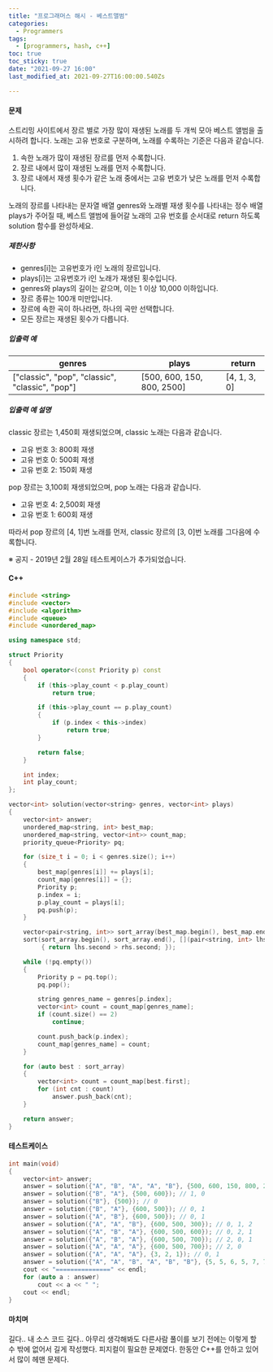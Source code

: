 ```yaml
---
title: "프로그래머스 해시 - 베스트앨범"
categories:
  - Programmers
tags:
  - [programmers, hash, c++]
toc: true
toc_sticky: true
date: "2021-09-27 16:00"
last_modified_at: 2021-09-27T16:00:00.540Zs

---
```


#### 문제

스트리밍 사이트에서 장르 별로 가장 많이 재생된 노래를 두 개씩 모아 베스트 앨범을 출시하려 합니다. 노래는 고유 번호로 구분하며, 노래를 수록하는 기준은 다음과 같습니다.

1. 속한 노래가 많이 재생된 장르를 먼저 수록합니다.
2. 장르 내에서 많이 재생된 노래를 먼저 수록합니다.
3. 장르 내에서 재생 횟수가 같은 노래 중에서는 고유 번호가 낮은 노래를 먼저 수록합니다.

노래의 장르를 나타내는 문자열 배열 genres와 노래별 재생 횟수를 나타내는 정수 배열 plays가 주어질 때, 베스트 앨범에 들어갈 노래의 고유 번호를 순서대로 return 하도록 solution 함수를 완성하세요.

##### 제한사항

- genres[i]는 고유번호가 i인 노래의 장르입니다.
- plays[i]는 고유번호가 i인 노래가 재생된 횟수입니다.
- genres와 plays의 길이는 같으며, 이는 1 이상 10,000 이하입니다.
- 장르 종류는 100개 미만입니다.
- 장르에 속한 곡이 하나라면, 하나의 곡만 선택합니다.
- 모든 장르는 재생된 횟수가 다릅니다.

##### 입출력 예

| genres                                          | plays                      | return       |
| ----------------------------------------------- | -------------------------- | ------------ |
| ["classic", "pop", "classic", "classic", "pop"] | [500, 600, 150, 800, 2500] | [4, 1, 3, 0] |

##### 입출력 예 설명

classic 장르는 1,450회 재생되었으며, classic 노래는 다음과 같습니다.

- 고유 번호 3: 800회 재생
- 고유 번호 0: 500회 재생
- 고유 번호 2: 150회 재생

pop 장르는 3,100회 재생되었으며, pop 노래는 다음과 같습니다.

- 고유 번호 4: 2,500회 재생
- 고유 번호 1: 600회 재생

따라서 pop 장르의 [4, 1]번 노래를 먼저, classic 장르의 [3, 0]번 노래를 그다음에 수록합니다.

※ 공지 - 2019년 2월 28일 테스트케이스가 추가되었습니다.

#### C++

```c++
#include <string>
#include <vector>
#include <algorithm>
#include <queue>
#include <unordered_map>

using namespace std;

struct Priority
{
    bool operator<(const Priority p) const
    {
        if (this->play_count < p.play_count)
            return true;

        if (this->play_count == p.play_count)
        {
            if (p.index < this->index)
                return true;
        }

        return false;
    }

    int index;
    int play_count;
};

vector<int> solution(vector<string> genres, vector<int> plays)
{
    vector<int> answer;
    unordered_map<string, int> best_map;
    unordered_map<string, vector<int>> count_map;
    priority_queue<Priority> pq;

    for (size_t i = 0; i < genres.size(); i++)
    {
        best_map[genres[i]] += plays[i];
        count_map[genres[i]] = {};
        Priority p;
        p.index = i;
        p.play_count = plays[i];
        pq.push(p);
    }

    vector<pair<string, int>> sort_array(best_map.begin(), best_map.end());
    sort(sort_array.begin(), sort_array.end(), [](pair<string, int> lhs, pair<string, int> rhs)
         { return lhs.second > rhs.second; });

    while (!pq.empty())
    {
        Priority p = pq.top();
        pq.pop();

        string genres_name = genres[p.index];
        vector<int> count = count_map[genres_name];
        if (count.size() == 2)
            continue;

        count.push_back(p.index);
        count_map[genres_name] = count;
    }

    for (auto best : sort_array)
    {
        vector<int> count = count_map[best.first];
        for (int cnt : count)
            answer.push_back(cnt);
    }

    return answer;
}
```

#### 테스트케이스

```c++
int main(void)
{
    vector<int> answer;
    answer = solution({"A", "B", "A", "A", "B"}, {500, 600, 150, 800, 2500}); // 4, 1, 3, 0
    answer = solution({"B", "A"}, {500, 600}); // 1, 0
    answer = solution({"B"}, {500}); // 0
    answer = solution({"B", "A"}, {600, 500}); // 0, 1
    answer = solution({"A", "B"}, {600, 500}); // 0, 1
    answer = solution({"A", "A", "B"}, {600, 500, 300}); // 0, 1, 2
    answer = solution({"A", "B", "A"}, {600, 500, 600}); // 0, 2, 1
    answer = solution({"A", "B", "A"}, {600, 500, 700}); // 2, 0, 1
    answer = solution({"A", "A", "A"}, {600, 500, 700}); // 2, 0
    answer = solution({"A", "A", "A"}, {3, 2, 1}); // 0, 1
    answer = solution({"A", "A", "B", "A", "B", "B"}, {5, 5, 6, 5, 7, 7});  // 4, 5, 0, 1
    cout << "===============" << endl;
    for (auto a : answer)
        cout << a << " ";
    cout << endl;
}
```

#### 마치며

길다.. 내 소스 코드 길다.. 아무리 생각해봐도 다른사람 풀이를 보기 전에는 이렇게 할 수 밖에 없어서 길게 작성했다. 피지컬이 필요한 문제였다. 한동안 C++를 안하고 있어서 많이 헤맨 문제다.